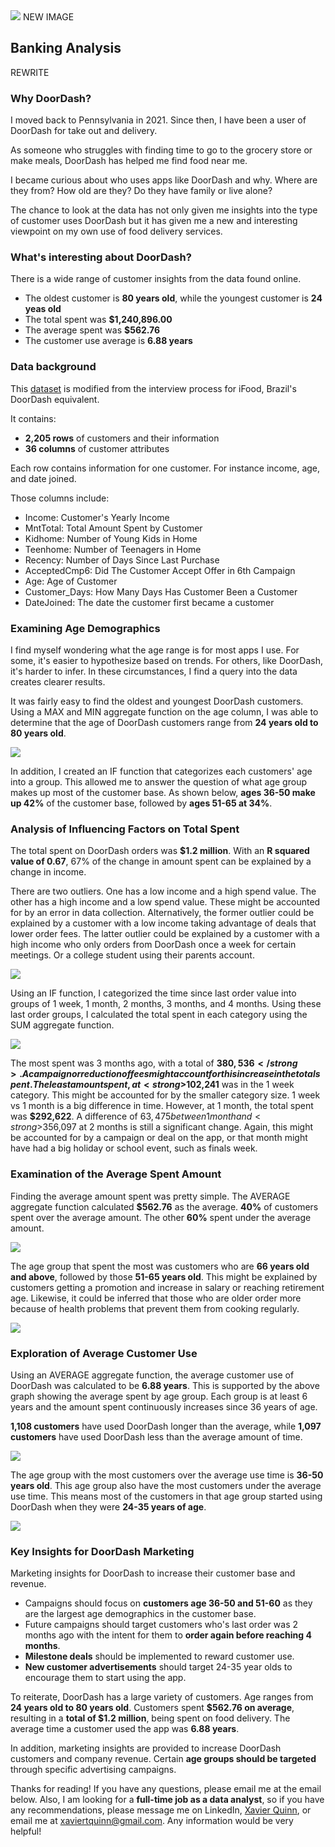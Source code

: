 <img src="images/DoorDash_CaseStudy.png?raw=true"/>
NEW IMAGE

## Banking Analysis

REWRITE
### Why DoorDash?

I moved back to Pennsylvania in 2021. Since then, I have been a user of DoorDash for take out and delivery. 

As someone who struggles with finding time to go to the grocery store or make meals, DoorDash has helped me find food near me. 

I became curious about who uses apps like DoorDash and why. Where are they from? How old are they? Do they have family or live alone? 

The chance to look at the data has not only given me insights into the type of customer uses DoorDash but it has given me a new and interesting viewpoint on my own use of food delivery services.

### What's interesting about DoorDash?

There is a wide range of customer insights from the data found online.

<ul>
  <li>The oldest customer is <strong>80 years old</strong>, while the youngest customer is <strong>24 yeas old</strong></li>
  <li>The total spent was <strong>$1,240,896.00</strong></li>
  <li>The average spent was <strong>$562.76</strong></li>
  <li>The customer use average is <strong>6.88 years</strong></li>
</ul> 

### Data background

This <a href=https://github.com/nailson/ifood-data-business-analyst-test/blob/master/ifood_df.csv>dataset</a> is modified from the interview process for iFood, Brazil's DoorDash equivalent.

It contains:

<ul>
  <li><strong>2,205 rows</strong> of customers and their information</li>
  <li><strong>36 columns</strong> of customer attributes</li>
</ul>

Each row contains information for one customer. For instance income, age, and date joined.

Those columns include:

<ul>
  <li>Income: Customer's Yearly Income</li>
  <li>MntTotal: Total Amount Spent by Customer</li>
  <li>Kidhome: Number of Young Kids in Home</li>
  <li>Teenhome: Number of Teenagers in Home</li>
  <li>Recency: Number of Days Since Last Purchase</li>
  <li>AcceptedCmp6: Did The Customer Accept Offer in 6th Campaign</li>
  <li>Age: Age of Customer</li>
  <li>Customer_Days: How Many Days Has Customer Been a Customer</li>
  <li>DateJoined: The date the customer first became a customer</li>
</ul>

### Examining Age Demographics

I find myself wondering what the age range is for most apps I use. For some, it's easier to hypothesize based on trends. For others, like DoorDash, it's harder to infer. In these circumstances, I find a query into the data creates clearer results.

It was fairly easy to find the oldest and youngest DoorDash customers. Using a MAX and MIN aggregate function on the age column, I was able to determine that the age of DoorDash customers range from <strong>24 years old to 80 years old</strong>. 

<img src="images/DoorDash_CustomerAge.png?raw=true"/>

In addition, I created an IF function that categorizes each customers' age into a group. This allowed me to answer the question of what age group makes up most of the customer base. As shown below, <strong>ages 36-50 make up 42%</strong> of the customer base, followed by <strong>ages 51-65 at 34%</strong>.

### Analysis of Influencing Factors on Total Spent

The total spent on DoorDash orders was <strong>$1.2 million</strong>. With an <strong>R squared value of 0.67</strong>, 67% of the change in amount spent can be explained by a change in income.

There are two outliers. One has a low income and a high spend value. The other has a high income and a low spend value. These might be accounted for by an error in data collection. Alternatively, the former outlier could be explained by a customer with a low income taking advantage of deals that lower order fees. The latter outlier could be explained by a customer with a high income who only orders from DoorDash once a week for certain meetings. Or a college student using their parents account.

<img src="images/DoorDash_Scatter.png?raw=true"/>

Using an IF function, I categorized the time since last order value into groups of 1 week, 1 month, 2 months, 3 months, and 4 months. Using these last order groups, I calculated the total spent in each category using the SUM aggregate function. 

<img src="images/DoorDash_TotalSpent_LastOrder.png?raw=true"/>

The most spent was 3 months ago, with a total of <strong>$380,536</strong>. A campaign or reduction of fees might account for this increase in the total spent. The least amount spent, at <strong>$102,241</strong> was in the 1 week category. This might be accounted for by the smaller category size. 1 week vs 1 month is a big difference in time. However, at 1 month, the total spent was <strong>$292,622</strong>. A difference of $63,475 between 1 month and <strong>$356,097</strong> at 2 months is still a significant change. Again, this might be accounted for by a campaign or deal on the app, or that month might have had a big holiday or school event, such as finals week.

### Examination of the Average Spent Amount

Finding the average amount spent was pretty simple. The AVERAGE aggregate function calculated <strong>$562.76</strong> as the average. <strong>40%</strong> of customers spent over the average amount. The other <strong>60%</strong> spent under the average amount. 

<img src="images/DoorDash_OverUnder_AverageSpent.png?raw=true"/>

The age group that spent the most was customers who are <strong>66 years old and above</strong>, followed by those <strong>51-65 years old</strong>. This might be explained by customers getting a promotion and increase in salary or reaching retirement age. Likewise, it could be inferred that those who are older order more because of health problems that prevent them from cooking regularly.

<img src="images/DoorDash_AgeAverageSpent.png?raw=true"/>

### Exploration of Average Customer Use

Using an AVERAGE aggregate function, the average customer use of DoorDash was calculated to be <strong>6.88 years</strong>. This is supported by the above graph showing the average spent by age group. Each group is at least 6 years and the amount spent continuously increases since 36 years of age. 

<strong>1,108 customers</strong> have used DoorDash longer than the average, while <strong>1,097 customers</strong> have used DoorDash less than the average amount of time. 

<img src="images/DoorDash_OverUnder_AverageUse.png?raw=true"/>

The age group with the most customers over the average use time is <strong>36-50 years old</strong>. This age group also have the most customers under the average use time. This means most of the customers in that age group started using DoorDash when they were <strong>24-35 years of age</strong>.

<img src="images/DoorDash_OverUnder_AverageUse_AgeGroup.png?raw=true"/>

### Key Insights for DoorDash Marketing

Marketing insights for DoorDash to increase their customer base and revenue.

<ul>
  <li>Campaigns should focus on <strong>customers age 36-50 and 51-60</strong> as they are the largest age demographics in the customer base.</li>
  <li>Future campaigns should target customers who's last order was 2 months ago with the intent for them to <strong>order again before reaching 4 months</strong>.</li>
  <li><strong>Milestone deals</strong> should be implemented to reward customer use.</li>
  <li><strong>New customer advertisements</strong> should target 24-35 year olds to encourage them to start using the app.</li>
</ul>

To reiterate, DoorDash has a large variety of customers. Age ranges from <strong>24 years old to 80 years old</strong>. Customers spent <strong>$562.76 on average</strong>, resulting in a <strong>total of $1.2 million</strong>, being spent on food delivery. The average time a customer used the app was <strong>6.88 years</strong>.

In addition, marketing insights are provided to increase DoorDash customers and company revenue. Certain <strong>age groups should be targeted</strong> through specific advertising campaigns.

Thanks for reading! If you have any questions, please email me at the email below. Also, I am looking for a <strong>full-time job as a data analyst</strong>, so if you have any recommendations, please message me on LinkedIn, <a href="https://www.linkedin.com/in/xaviertquinn/">Xavier Quinn</a>, or email me at xaviertquinn@gmail.com. Any information would be very helpful!
